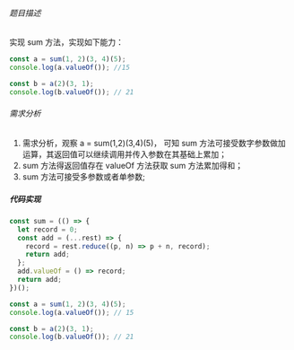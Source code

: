 ###### 题目描述

实现 sum 方法，实现如下能力：

```javascript
const a = sum(1, 2)(3, 4)(5);
console.log(a.valueOf()); //15

const b = a(2)(3, 1);
console.log(b.valueOf()); // 21
```

###### 需求分析

1. 需求分析，观察 a = sum(1,2)(3,4)(5)， 可知 sum 方法可接受数字参数做加运算，其返回值可以继续调用并传入参数在其基础上累加；
2. sum 方法得返回值存在 valueOf 方法获取 sum 方法累加得和；
3. sum 方法可接受多参数或者单参数;

##### 代码实现

```javascript
const sum = (() => {
  let record = 0;
  const add = (...rest) => {
    record = rest.reduce((p, n) => p + n, record);
    return add;
  };
  add.valueOf = () => record;
  return add;
})();

const a = sum(1, 2)(3, 4)(5);
console.log(a.valueOf()); // 15

const b = a(2)(3, 1);
console.log(b.valueOf()); // 21
```
